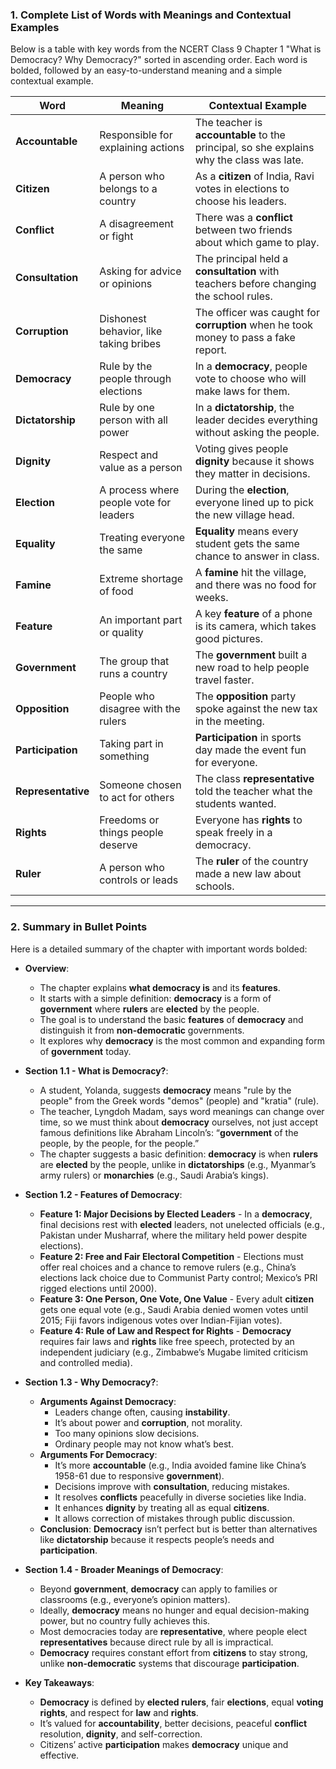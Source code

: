 ### 1. Complete List of Words with Meanings and Contextual Examples

Below is a table with key words from the NCERT Class 9 Chapter 1 "What is Democracy? Why Democracy?" sorted in ascending order. Each word is bolded, followed by an easy-to-understand meaning and a simple contextual example.

| **Word**            | **Meaning**                              | **Contextual Example**                                                                 |
|---------------------|------------------------------------------|---------------------------------------------------------------------------------------|
| **Accountable**     | Responsible for explaining actions       | The teacher is **accountable** to the principal, so she explains why the class was late. |
| **Citizen**         | A person who belongs to a country        | As a **citizen** of India, Ravi votes in elections to choose his leaders.              |
| **Conflict**        | A disagreement or fight                  | There was a **conflict** between two friends about which game to play.                |
| **Consultation**    | Asking for advice or opinions            | The principal held a **consultation** with teachers before changing the school rules.  |
| **Corruption**      | Dishonest behavior, like taking bribes   | The officer was caught for **corruption** when he took money to pass a fake report.   |
| **Democracy**       | Rule by the people through elections     | In a **democracy**, people vote to choose who will make laws for them.                |
| **Dictatorship**    | Rule by one person with all power        | In a **dictatorship**, the leader decides everything without asking the people.        |
| **Dignity**         | Respect and value as a person            | Voting gives people **dignity** because it shows they matter in decisions.            |
| **Election**        | A process where people vote for leaders  | During the **election**, everyone lined up to pick the new village head.              |
| **Equality**        | Treating everyone the same               | **Equality** means every student gets the same chance to answer in class.             |
| **Famine**          | Extreme shortage of food                 | A **famine** hit the village, and there was no food for weeks.                        |
| **Feature**         | An important part or quality             | A key **feature** of a phone is its camera, which takes good pictures.                |
| **Government**      | The group that runs a country            | The **government** built a new road to help people travel faster.                     |
| **Opposition**      | People who disagree with the rulers      | The **opposition** party spoke against the new tax in the meeting.                    |
| **Participation**   | Taking part in something                 | **Participation** in sports day made the event fun for everyone.                      |
| **Representative**  | Someone chosen to act for others         | The class **representative** told the teacher what the students wanted.               |
| **Rights**          | Freedoms or things people deserve       | Everyone has **rights** to speak freely in a democracy.                                |
| **Ruler**           | A person who controls or leads           | The **ruler** of the country made a new law about schools.                            |

---

### 2. Summary in Bullet Points

Here is a detailed summary of the chapter with important words bolded:

- **Overview**:
  - The chapter explains **what democracy is** and its **features**.
  - It starts with a simple definition: **democracy** is a form of **government** where **rulers** are **elected** by the people.
  - The goal is to understand the basic **features** of **democracy** and distinguish it from **non-democratic** governments.
  - It explores why **democracy** is the most common and expanding form of **government** today.

- **Section 1.1 - What is Democracy?**:
  - A student, Yolanda, suggests **democracy** means "rule by the people" from the Greek words "demos" (people) and "kratia" (rule).
  - The teacher, Lyngdoh Madam, says word meanings can change over time, so we must think about **democracy** ourselves, not just accept famous definitions like Abraham Lincoln’s: “**government** of the people, by the people, for the people.”
  - The chapter suggests a basic definition: **democracy** is when **rulers** are **elected** by the people, unlike in **dictatorships** (e.g., Myanmar’s army rulers) or **monarchies** (e.g., Saudi Arabia’s kings).

- **Section 1.2 - Features of Democracy**:
  - **Feature 1: Major Decisions by Elected Leaders** - In a **democracy**, final decisions rest with **elected** leaders, not unelected officials (e.g., Pakistan under Musharraf, where the military held power despite elections).
  - **Feature 2: Free and Fair Electoral Competition** - Elections must offer real choices and a chance to remove rulers (e.g., China’s elections lack choice due to Communist Party control; Mexico’s PRI rigged elections until 2000).
  - **Feature 3: One Person, One Vote, One Value** - Every adult **citizen** gets one equal vote (e.g., Saudi Arabia denied women votes until 2015; Fiji favors indigenous votes over Indian-Fijian votes).
  - **Feature 4: Rule of Law and Respect for Rights** - **Democracy** requires fair laws and **rights** like free speech, protected by an independent judiciary (e.g., Zimbabwe’s Mugabe limited criticism and controlled media).

- **Section 1.3 - Why Democracy?**:
  - **Arguments Against Democracy**: 
    - Leaders change often, causing **instability**.
    - It’s about power and **corruption**, not morality.
    - Too many opinions slow decisions.
    - Ordinary people may not know what’s best.
  - **Arguments For Democracy**: 
    - It’s more **accountable** (e.g., India avoided famine like China’s 1958-61 due to responsive **government**).
    - Decisions improve with **consultation**, reducing mistakes.
    - It resolves **conflicts** peacefully in diverse societies like India.
    - It enhances **dignity** by treating all as equal **citizens**.
    - It allows correction of mistakes through public discussion.
  - **Conclusion**: **Democracy** isn’t perfect but is better than alternatives like **dictatorship** because it respects people’s needs and **participation**.

- **Section 1.4 - Broader Meanings of Democracy**:
  - Beyond **government**, **democracy** can apply to families or classrooms (e.g., everyone’s opinion matters).
  - Ideally, **democracy** means no hunger and equal decision-making power, but no country fully achieves this.
  - Most democracies today are **representative**, where people elect **representatives** because direct rule by all is impractical.
  - **Democracy** requires constant effort from **citizens** to stay strong, unlike **non-democratic** systems that discourage **participation**.

- **Key Takeaways**:
  - **Democracy** is defined by **elected rulers**, fair **elections**, equal **voting rights**, and respect for **law** and **rights**.
  - It’s valued for **accountability**, better decisions, peaceful **conflict** resolution, **dignity**, and self-correction.
  - Citizens’ active **participation** makes **democracy** unique and effective.
  
  